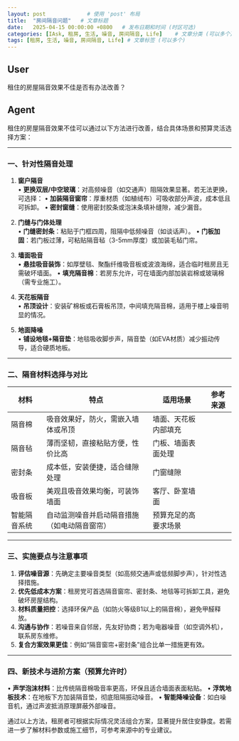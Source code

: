 ```yaml
---
layout: post             # 使用 'post' 布局
title:  "房间隔音问题"   # 文章标题
date:   2025-04-15 00:00:00 +0800   # 发布日期和时间 (时区可选)
categories: [IAsk, 租房, 生活, 噪音, 房间隔音, Life]    # 文章分类 (可以多个)
tags: [租房, 生活, 噪音, 房间隔音, Life] # 文章标签 (可以多个)
---
```



## User

租住的房屋隔音效果不佳是否有办法改善？


## Agent

租住的房屋隔音效果不佳可以通过以下方法进行改善，结合具体场景和预算灵活选择方案：

---

### 一、针对性隔音处理
1. **窗户隔音**  
   • **更换双层/中空玻璃**：对高频噪音（如交通声）阻隔效果显著。若无法更换，可选择：
   • **加装隔音窗帘**：厚重材质（如植绒布）可吸收部分声波，成本低且可拆卸。
   • **密封窗缝**：使用密封胶条或泡沫条填补缝隙，减少漏音。

2. **门缝与门体处理**  
   • **门缝密封条**：粘贴于门框四周，阻隔中低频噪音（如谈话声）。
   • **门板加固**：若门板过薄，可粘贴隔音毡（3-5mm厚度）或加装毛毡门帘。

3. **墙面吸音**  
   • **悬挂吸音装饰**：如厚壁毯、聚酯纤维吸音板或波浪海绵，适合临时租房且无需破坏墙面。
   • **填充隔音棉**：若房东允许，可在墙面内部加装岩棉或玻璃棉（需专业施工）。

4. **天花板隔音**  
   • **吊顶设计**：安装矿棉板或石膏板吊顶，中间填充隔音棉，适用于楼上噪音明显的情况。

5. **地面降噪**  
   • **铺设地毯+隔音垫**：地毯吸收脚步声，隔音垫（如EVA材质）减少振动传导，适合硬质地板。

---

### 二、隔音材料选择与对比

| **材料**       | **特点**                                 | **适用场景**               | **参考来源**         |
|----------------|----------------------------------------|--------------------------|-------------------|
| 隔音棉         | 吸音效果好，防火，需嵌入墙体或吊顶          | 墙面、天花板内部填充       |  |
| 隔音毡         | 薄而坚韧，直接粘贴方便，性价比高            | 门板、墙面表面处理         |  |
| 密封条         | 成本低，安装便捷，适合缝隙处理              | 门窗缝隙                   |      |
| 吸音板         | 美观且吸音效果均衡，可装饰墙面              | 客厅、卧室墙面             |      |
| 智能隔音系统   | 自动监测噪音并启动隔音措施（如电动隔音窗帘） | 预算充足的高要求场景        |              |

---

### 三、实施要点与注意事项
1. **评估噪音源**：先确定主要噪音类型（如高频交通声或低频脚步声），针对性选择措施。
2. **优先低成本方案**：租房党可首选隔音窗帘、密封条、地毯等可拆卸工具，避免破坏房屋结构。
3. **材料质量把控**：选择环保产品（如防火等级B1以上的隔音棉），避免甲醛释放。
4. **沟通与协作**：若噪音来自邻居，先友好协商；若为电器噪音（如空调外机），联系房东维修。
5. **复合方案效果更佳**：例如“隔音窗帘+密封条”组合比单一措施更有效。

---

### 四、新技术与进阶方案（预算允许时）
• **声学泡沫材料**：比传统隔音棉吸音率更高，环保且适合墙面表面粘贴。
• **浮筑地板技术**：在地板下方加装隔音垫，彻底阻隔振动噪音。
• **智能降噪设备**：如白噪音机，通过声波抵消原理屏蔽外部噪音。

通过以上方法，租房者可根据实际情况灵活组合方案，显著提升居住安静度。若需进一步了解材料参数或施工细节，可参考来源中的专业建议。